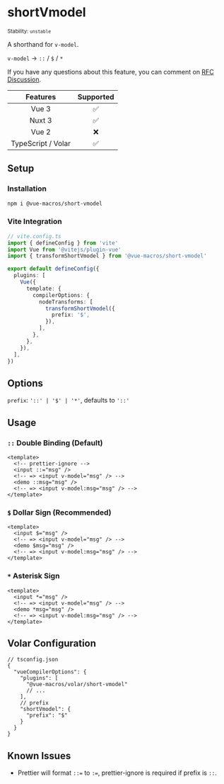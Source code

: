 # shortVmodel

<small>Stability: <code class="!text-yellow-600">unstable</code></small>

A shorthand for `v-model`.

`v-model` -> `::` / `$` / `*`

If you have any questions about this feature, you can comment on [RFC Discussion](https://github.com/vuejs/rfcs/discussions/395).

|      Features      |     Supported      |
| :----------------: | :----------------: |
|       Vue 3        | :white_check_mark: |
|       Nuxt 3       | :white_check_mark: |
|       Vue 2        |        :x:         |
| TypeScript / Volar | :white_check_mark: |

## Setup

### Installation

```bash
npm i @vue-macros/short-vmodel
```

### Vite Integration

```ts {9-17}
// vite.config.ts
import { defineConfig } from 'vite'
import Vue from '@vitejs/plugin-vue'
import { transformShortVmodel } from '@vue-macros/short-vmodel'

export default defineConfig({
  plugins: [
    Vue({
      template: {
        compilerOptions: {
          nodeTransforms: [
            transformShortVmodel({
              prefix: '$',
            }),
          ],
        },
      },
    }),
  ],
})
```

## Options

`prefix`: `'::' | '$' | '*'`, defaults to `'::'`

## Usage

### `::` Double Binding (Default)

```vue
<template>
  <!-- prettier-ignore -->
  <input ::="msg" />
  <!-- => <input v-model="msg" /> -->
  <demo ::msg="msg" />
  <!-- => <input v-model:msg="msg" /> -->
</template>
```

### `$` Dollar Sign (Recommended)

```vue
<template>
  <input $="msg" />
  <!-- => <input v-model="msg" /> -->
  <demo $msg="msg" />
  <!-- => <input v-model:msg="msg" /> -->
</template>
```

### `*` Asterisk Sign

```vue
<template>
  <input *="msg" />
  <!-- => <input v-model="msg" /> -->
  <demo *msg="msg" />
  <!-- => <input v-model:msg="msg" /> -->
</template>
```

## Volar Configuration

```jsonc {5,9}
// tsconfig.json
{
  "vueCompilerOptions": {
    "plugins": [
      "@vue-macros/volar/short-vmodel"
      // ...
    ],
    // prefix
    "shortVmodel": {
      "prefix": "$"
    }
  }
}
```

## Known Issues

- Prettier will format `::=` to `:=`, prettier-ignore is required if prefix is `::`.
